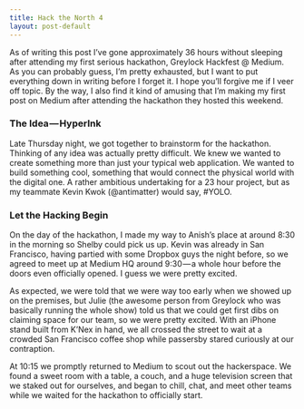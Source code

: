 ```yaml
---
title: Hack the North 4
layout: post-default
---
```


As of writing this post I’ve gone approximately 36 hours without sleeping after attending my first serious hackathon, Greylock Hackfest @ Medium. As you can probably guess, I’m pretty exhausted, but I want to put everything down in writing before I forget it. I hope you’ll forgive me if I veer off topic.
By the way, I also find it kind of amusing that I’m making my first post on Medium after attending the hackathon they hosted this weekend.

### The Idea — HyperInk

Late Thursday night, we got together to brainstorm for the hackathon. Thinking of any idea was actually pretty difficult. We knew we wanted to create something more than just your typical web application. We wanted to build something cool, something that would connect the physical world with the digital one. A rather ambitious undertaking for a 23 hour project, but as my teammate Kevin Kwok (@antimatter) would say, #YOLO.

### Let the Hacking Begin

On the day of the hackathon, I made my way to Anish’s place at around 8:30 in the morning so Shelby could pick us up. Kevin was already in San Francisco, having partied with some Dropbox guys the night before, so we agreed to meet up at Medium HQ around 9:30 — a whole hour before the doors even officially opened. I guess we were pretty excited.

As expected, we were told that we were way too early when we showed up on the premises, but Julie (the awesome person from Greylock who was basically running the whole show) told us that we could get first dibs on claiming space for our team, so we were pretty excited. With an iPhone stand built from K’Nex in hand, we all crossed the street to wait at a crowded San Francisco coffee shop while passersby stared curiously at our contraption.

At 10:15 we promptly returned to Medium to scout out the hackerspace. We found a sweet room with a table, a couch, and a huge television screen that we staked out for ourselves, and began to chill, chat, and meet other teams while we waited for the hackathon to officially start.